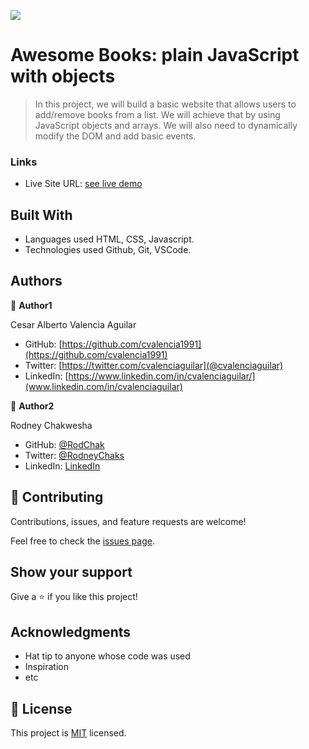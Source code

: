 ![](https://img.shields.io/badge/Microverse-blueviolet)

# Awesome Books: plain JavaScript with objects

> In this project, we will build a basic website that allows users to add/remove books from a list. We will achieve that by using JavaScript objects and arrays. We will also need to dynamically modify the DOM and add basic events.



### Links

- Live Site URL: [see live demo](https://cvalencia1991.github.io/Awesomebooks/)



## Built With

- Languages used HTML, CSS, Javascript.
- Technologies used Github, Git, VSCode.



## Authors

👤 **Author1**

Cesar Alberto Valencia Aguilar

- GitHub: [https://github.com/cvalencia1991](https://github.com/cvalencia1991)
- Twitter: [https://twitter.com/cvalenciaguilar](@cvalenciaguilar)
- LinkedIn: [https://www.linkedin.com/in/cvalenciaguilar/](www.linkedin.com/in/cvalenciaguilar)



👤 **Author2**

Rodney Chakwesha

- GitHub: [@RodChak](https://github.com/RodChak)
- Twitter: [@RodneyChaks](https://twitter.com/RodneyChaks)
- LinkedIn: [LinkedIn](https://www.linkedin.com/in/rtc97/)



## 🤝 Contributing

Contributions, issues, and feature requests are welcome!

Feel free to check the [issues page](https://github.com/cvalencia1991/Awesomebooks/issues).

## Show your support

Give a ⭐️ if you like this project!

## Acknowledgments

- Hat tip to anyone whose code was used
- Inspiration
- etc

## 📝 License

This project is [MIT](./MIT.md) licensed.
